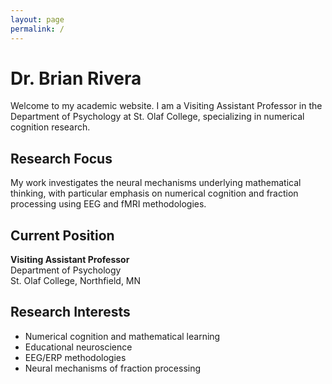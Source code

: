 ```yaml
---
layout: page
permalink: /
---
```


# Dr. Brian Rivera

Welcome to my academic website. I am a Visiting Assistant Professor in the Department of Psychology at St. Olaf College, specializing in numerical cognition research.

## Research Focus
My work investigates the neural mechanisms underlying mathematical thinking, with particular emphasis on numerical cognition and fraction processing using EEG and fMRI methodologies.

## Current Position
**Visiting Assistant Professor**  
Department of Psychology  
St. Olaf College, Northfield, MN

## Research Interests
- Numerical cognition and mathematical learning
- Educational neuroscience 
- EEG/ERP methodologies
- Neural mechanisms of fraction processing
